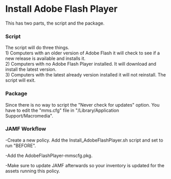 <h1>Install Adobe Flash Player</h1>

This has two parts, the script and the package.

<h3>Script</h3>
The script will do three things.<br>
1) Computers with an older version of Adobe Flash it will check to see if a new release is available and installs it.<br>
2) Computers with no Adobe Flash Player installed.  It will download and install the latest version.<br>
3) Computers with the latest already version installed it will not reinstall.  The script will exit.<br>

<h3>Package</h3>
Since there is no way to script the "Never check for updates" option.  You have to edit the "mms.cfg" file in "/Library/Application Support/Macromedia".

<h3>JAMF Workflow</h3>
-Create a new policy.  Add the Install_AdobeFlashPlayer.sh script and set to run "BEFORE".

-Add the AdobeFlashPlayer-mmscfg.pkg.

-Make sure to update JAMF afterwards so your inventory is updated for the assets running this policy.

